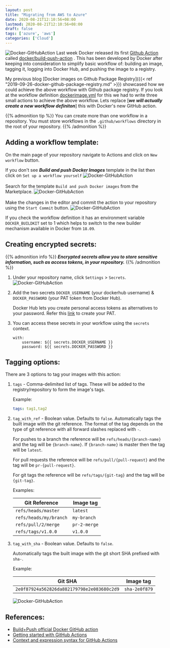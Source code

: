 ```yaml
---
layout: post
title: "Migrating from AWS to Azure"
date: 2020-08-21T12:10:56+08:00
lastmod: 2020-08-21T12:10:56+08:00
draft: false
tags: ['azure', 'aws']
categories: ['Cloud']
---
```


![Docker-GitHubAction](/images/docker-github-action-01.png)
Last week Docker released its first [Github Action](https://help.github.com/en/actions/getting-started-with-github-actions/about-github-actions) called [docker/build-push-action](https://github.com/docker/build-push-action) . This has been developed by Docker after keeping into consideration to simplify basic workflow of: building an image, tagging it, logging into Docker Hub, and pushing the image to a registry.

My previous blog [Docker images on Github Package Registry]({{< ref "2019-09-26-docker-github-package-registry.md" >}}) showcased how we could achieve the above workflow with Github package registry. If you look at the workflow definition [dockerimage.yml](https://github.com/sujaypillai/buildxdemo/blob/master/.github/workflows/dockerimage.yml) for this we had to write three small actions to achieve the above workflow. Lets replace [***we will actually create a new workflow definiton***] this with Docker's new GitHub action.

{{% admonition tip %}}
You can create more than one workflow in a repository. You must store workflows in the `.github/workflows` directory in the root of your repository.
{{% /admonition %}}

## Adding a workflow template:
On the main page of your repository navigate to Actions and click on `New workflow` button.

If you don't see ***Build and push Docker Images*** template in the list then click on `Set up a workflow yourself`
![Docker-GitHubAction](/images/docker-github-action-05.png)
\
\
Search for the template `Build and push Docker images` from the Marketplace.
![Docker-GitHubAction](/images/docker-github-action-06.png)
\
\
Make the changes in the editor and commit the action to your repository using the `Start Commit` button.
![Docker-GitHubAction](/images/docker-github-action-07.png)

If you check the workflow definition it has an environment variable `DOCKER_BUILDKIT` set to 1 which helps to switch to the new builder mechanism available in Docker from `18.09`.

## Creating encrypted secrets:
{{% admonition info %}}
***Encrypted secrets allow you to store sensitive information, such as access tokens, in your repository.***
{{% /admonition %}}

1. Under your repository name, click `Settings` > `Secrets`.
    ![Docker-GitHubAction](/images/docker-github-action-08.png)
2. Add the two secrets `DOCKER_USERNAME` (your dockerhub username) & `DOCKER_PASSWORD` (your PAT token from Docker Hub). 

    Docker Hub lets you create personal access tokens as alternatives to your password. Refer this [link](https://docs.docker.com/docker-hub/access-tokens/) to create your PAT.
3. You can access these secrets in your workflow using the `secrets` context.
    ```
    with:
        username: ${{ secrets.DOCKER_USERNAME }}
        password: ${{ secrets.DOCKER_PASSWORD }}
    ```

## Tagging options:
There are 3 options to tag your images with this action:
1. `tags` - Comma-delimited list of tags. These will be added to the registry/repository to form the image's tags.

    Example:

    ```yaml
    tags: tag1,tag2
    ```
2. `tag_with_ref` - Boolean value. Defaults to `false`.
    Automatically tags the built image with the git reference. The format of the tag depends on the type of git reference with all forward slashes replaced with `-`.

    For pushes to a branch the reference will be `refs/heads/{branch-name}` and the tag will be `{branch-name}`. If `{branch-name}` is master then the tag will be `latest`.

    For pull requests the reference will be `refs/pull/{pull-request}` and the tag will be `pr-{pull-request}`.

    For git tags the reference will be `refs/tags/{git-tag}` and the tag will be `{git-tag}`.

    Examples:

    |Git Reference|Image tag|
    |---|---|
    |`refs/heads/master`|`latest`|
    |`refs/heads/my/branch`|`my-branch`|
    |`refs/pull/2/merge`|`pr-2-merge`|
    |`refs/tags/v1.0.0`|`v1.0.0`|
3. `tag_with_sha` - Boolean value. Defaults to `false`.

    Automatically tags the built image with the git short SHA prefixed with `sha-`.

    Example:

    |Git SHA|Image tag|
    |---|---|
    |`2e0f87924a562826da882179798e2e083680c2d9`|`sha-2e0f879`|

    ![Docker-GitHubAction](/images/docker-github-action-09.png)

## References:    
* [Build+Push official Docker GitHub action](https://github.com/docker/build-push-action)
* [Getting started with GitHub Actions](https://help.github.com/en/actions/getting-started-with-github-actions)
* [Context and expression syntax for GitHub Actions](https://help.github.com/en/actions/reference/context-and-expression-syntax-for-github-actions)